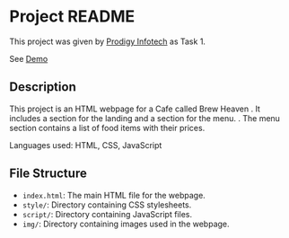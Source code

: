# Project README

This project was given by [Prodigy Infotech](https://prodigyinfotech.dev/) as Task 1.

See [Demo](https://thrishanatarajan7.neocities.org/PRODIGY_WD_01/)

## Description

This project is an HTML webpage for a Cafe called Brew Heaven . It includes a section for the landing and a section for the menu.
. The menu section contains a list of food items with their prices.

Languages used: HTML, CSS, JavaScript

## File Structure

- `index.html`: The main HTML file for the webpage.
- `style/`: Directory containing CSS stylesheets.
- `script/`: Directory containing JavaScript files.
- `img/`: Directory containing images used in the webpage.

